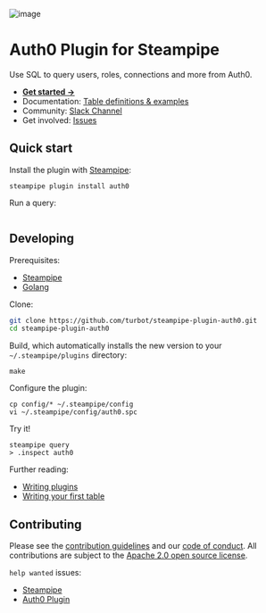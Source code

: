 ![image](https://hub.steampipe.io/images/plugins/turbot/auth0-social-graphic.png)

# Auth0 Plugin for Steampipe

Use SQL to query users, roles, connections and more from Auth0.

- **[Get started →](https://hub.steampipe.io/plugins/turbot/auth0)**
- Documentation: [Table definitions & examples](https://hub.steampipe.io/plugins/turbot/auth0/tables)
- Community: [Slack Channel](https://steampipe.io/community/join)
- Get involved: [Issues](https://github.com/turbot/steampipe-plugin-auth0/issues)

## Quick start

Install the plugin with [Steampipe](https://steampipe.io):

```shell
steampipe plugin install auth0
```

Run a query:

```sql

```

## Developing

Prerequisites:

- [Steampipe](https://steampipe.io/downloads)
- [Golang](https://golang.org/doc/install)

Clone:

```sh
git clone https://github.com/turbot/steampipe-plugin-auth0.git
cd steampipe-plugin-auth0
```

Build, which automatically installs the new version to your `~/.steampipe/plugins` directory:

```
make
```

Configure the plugin:

```
cp config/* ~/.steampipe/config
vi ~/.steampipe/config/auth0.spc
```

Try it!

```
steampipe query
> .inspect auth0
```

Further reading:

- [Writing plugins](https://steampipe.io/docs/develop/writing-plugins)
- [Writing your first table](https://steampipe.io/docs/develop/writing-your-first-table)

## Contributing

Please see the [contribution guidelines](https://github.com/turbot/steampipe/blob/main/CONTRIBUTING.md) and our [code of conduct](https://github.com/turbot/steampipe/blob/main/CODE_OF_CONDUCT.md). All contributions are subject to the [Apache 2.0 open source license](https://github.com/turbot/steampipe-plugin-auth0/blob/main/LICENSE).

`help wanted` issues:

- [Steampipe](https://github.com/turbot/steampipe/labels/help%20wanted)
- [Auth0 Plugin](https://github.com/turbot/steampipe-plugin-auth0/labels/help%20wanted)
